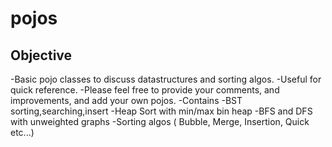 # pojos
## Objective
-Basic pojo classes to discuss datastructures and sorting algos.
 -Useful for quick reference.
 -Please feel free to provide your comments, and improvements, and add your own pojos.
-Contains
 -BST sorting,searching,insert
 -Heap Sort with min/max bin heap
 -BFS and DFS with unweighted graphs
 -Sorting algos ( Bubble, Merge, Insertion, Quick etc...)